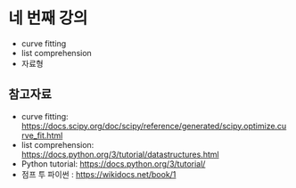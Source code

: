 # 네 번째 강의 

* curve fitting
* list comprehension
* 자료형 


## 참고자료
* curve fitting: https://docs.scipy.org/doc/scipy/reference/generated/scipy.optimize.curve_fit.html
* list comprehension: https://docs.python.org/3/tutorial/datastructures.html
* Python tutorial: https://docs.python.org/3/tutorial/
* 점프 투 파이썬 : https://wikidocs.net/book/1
